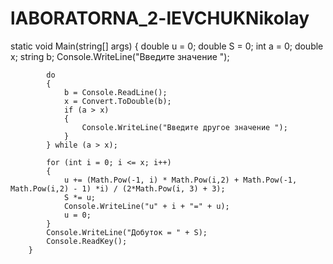 # lABORATORNA_2-lEVCHUKNikolay





static void Main(string[] args)
        {
            double u = 0;
            double S = 0;
            int a = 0;
            double x;
            string b;
            Console.WriteLine("Введите значение ");

            do
            {
                b = Console.ReadLine();
                x = Convert.ToDouble(b);
                if (a > x)
                {
                    Console.WriteLine("Введите другое значение ");
                }
            } while (a > x);

            for (int i = 0; i <= x; i++)
            {
                u += (Math.Pow(-1, i) * Math.Pow(i,2) + Math.Pow(-1, Math.Pow(i,2) - 1) *i) / (2*Math.Pow(i, 3) + 3);
                S *= u;
                Console.WriteLine("u" + i + "=" + u);
                u = 0;
            }
            Console.WriteLine("Добуток = " + S);
            Console.ReadKey();
        }
